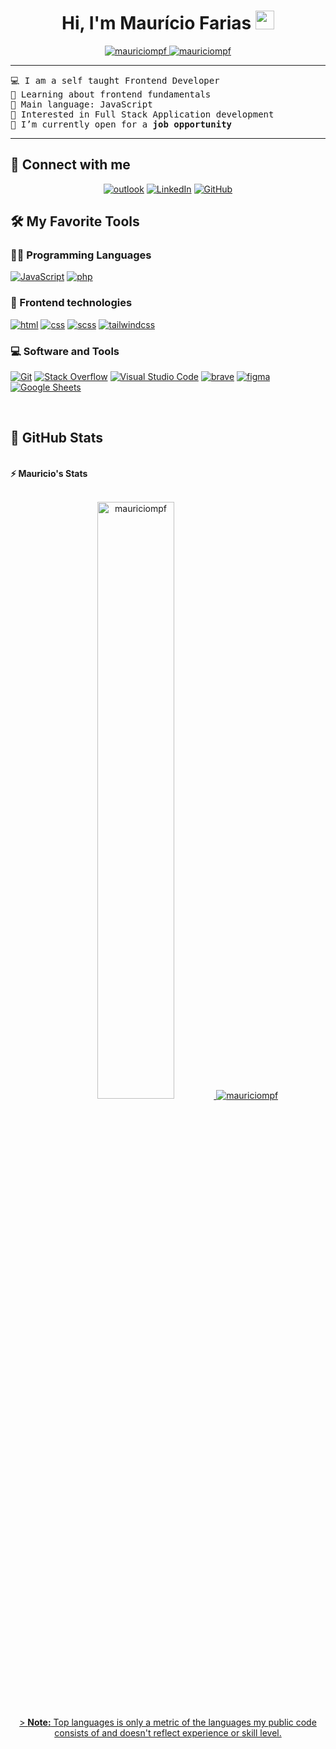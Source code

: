 <h1 align="center">
Hi, I'm Maurício Farias
	<a href="https://github.com/mauriciompf" target="_self">
		<img src="https://media.giphy.com/media/hvRJCLFzcasrR4ia7z/giphy.gif" width="30">
	</a>
</h1>
<p align="center">
	<a href="https://github.com/mauriciompf">
		<img src="https://komarev.com/ghpvc/?username=mauriciompf&label=Profile%20views&color=0e75b6&style=flat" alt="mauriciompf" />
	</a>
	<a href="https://github.com/mauriciompf">
		<img src="https://img.shields.io/github/followers/mauriciompf?label=Followers" alt="mauriciompf" />
	</a>
</p>

<hr>

<pre>
💻 I am a self taught Frontend Developer
🌱 Learning about frontend fundamentals
🌟 Main language: JavaScript
🚩 Interested in Full Stack Application development
🤔 I’m currently open for a <b>job opportunity</b>
</pre>

<hr>

## 🤝 Connect with me

<p align="center">
	<a href="mailto:fariasmauricio11@outlook.com"><img img src="https://img.shields.io/badge/Microsoft_Outlook-0078D4?style=for-the-badge&logo=microsoft-outlook&logoColor=white" alt="outlook"/></a>
	<a href="https://www.linkedin.com/in/mauriciofarias-dev/"><img src="https://img.shields.io/badge/linkedin-%230077B5.svg?style=for-the-badge&logo=linkedin&logoColor=white" alt="LinkedIn"/></a>
	<a href="https://github.com/mauriciompf"><img src="https://img.shields.io/badge/github-%23121011.svg?style=for-the-badge&logo=github&logoColor=white" alt="GitHub"/></a>
</p>

## 🛠️ My Favorite Tools

### 👨‍💻 Programming Languages

<p>
    <a href="https://github.com/mauriciompf"><img alt="JavaScript" src="https://img.shields.io/badge/javascript-%23323330.svg?style=for-the-badge&logo=javascript&logoColor=%23F7DF1E"></a>
    <a href="https://github.com/mauriciompf"><img alt="php" src="https://img.shields.io/badge/php-%23777BB4.svg?style=for-the-badge&logo=php&logoColor=white"></a>

### 🧰 Frontend technologies

<p>
    <a href="https://github.com/mauriciompf"><img alt="html" src="https://img.shields.io/badge/html5-%23E34F26.svg?style=for-the-badge&logo=html5&logoColor=white"></a>
    <a href="https://github.com/mauriciompf"><img alt="css" src="https://img.shields.io/badge/css3-%231572B6.svg?style=for-the-badge&logo=css3&logoColor=white"></a>
    <a href="https://github.com/mauriciompf"><img alt="scss" src="https://img.shields.io/badge/SASS-hotpink.svg?style=for-the-badge&logo=SASS&logoColor=white"></a>
    <a href="https://github.com/mauriciompf"><img alt="tailwindcss" src="https://img.shields.io/badge/tailwindcss-%2338B2AC.svg?style=for-the-badge&logo=tailwind-css&logoColor=white"></a>
</p>

### 💻 Software and Tools

<p>
    <a href="https://github.com/mauriciompf"><img alt="Git" src="https://img.shields.io/badge/git-%23F05033.svg?style=for-the-badge&logo=git&logoColor=white"></a>
    <a href="https://github.com/mauriciompf"><img alt="Stack Overflow" src="https://img.shields.io/badge/-Stackoverflow-FE7A16?style=for-the-badge&logo=stack-overflow&logoColor=white"></a>
    <a href="https://github.com/mauriciompf"><img alt="Visual Studio Code" src="https://img.shields.io/badge/Visual%20Studio%20Code-0078d7.svg?style=for-the-badge&logo=visual-studio-code&logoColor=white"></a>
    <a href="https://github.com/mauriciompf"><img alt="brave" src="https://img.shields.io/badge/Brave-FB542B?style=for-the-badge&logo=Brave&logoColor=white"></a>
    <a href="https://github.com/mauriciompf"><img alt="figma" src="https://img.shields.io/badge/figma-%23F24E1E.svg?style=for-the-badge&logo=figma&logoColor=white"></a>
    <a href="https://github.com/mauriciompf"><img alt="Google Sheets" src="https://img.shields.io/badge/google%20sheets-%FB542B.svg?style=for-the-badge&logo=google%20sheets&logoColor=white"></a>
</p>
</br>

## 💪 GitHub Stats

<br/>
<summary><b>⚡ Mauricio's Stats</b></summary>
<br/>
<p align="center">
	<a href="https://github.com/mauriciompf">
	<img width="49.5%" src="https://github-readme-streak-stats.herokuapp.com/?user=mauriciompf" alt="mauriciompf">
	<img src="https://github-readme-stats.vercel.app/api/top-langs/?username=mauriciompf&langs_count=8&layout=compact" alt="mauriciompf">
	<p  align="center">>
		<b>Note:</b> Top languages is only a metric of the languages my public code consists of and doesn't reflect experience or skill level.
	</p>
	</a>
	<br/>
</p>
<br/>
</p>
<br/>
